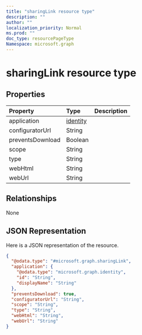 ```yaml
---
title: "sharingLink resource type"
description: ""
author: ""
localization_priority: Normal
ms.prod: ""
doc_type: resourcePageType
Namespace: microsoft.graph
---
```



# sharingLink resource type



## Properties
|Property|Type|Description|
|:---|:---|:---|
|application|[identity](../resources/identity.md)||
|configuratorUrl|String||
|preventsDownload|Boolean||
|scope|String||
|type|String||
|webHtml|String||
|webUrl|String||

## Relationships
None

## JSON Representation
Here is a JSON representation of the resource.
<!-- {
  "blockType": "resource",
  "@odata.type": "microsoft.graph.sharingLink"
}
-->
``` json
{
  "@odata.type": "#microsoft.graph.sharingLink",
  "application": {
    "@odata.type": "microsoft.graph.identity",
    "id": "String",
    "displayName": "String"
  },
  "preventsDownload": true,
  "configuratorUrl": "String",
  "scope": "String",
  "type": "String",
  "webHtml": "String",
  "webUrl": "String"
}
```

